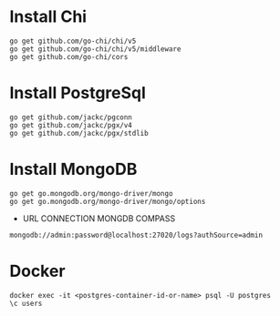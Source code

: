 # Install Chi

```
go get github.com/go-chi/chi/v5
go get github.com/go-chi/chi/v5/middleware
go get github.com/go-chi/cors
```

# Install PostgreSql

```
go get github.com/jackc/pgconn
go get github.com/jackc/pgx/v4
go get github.com/jackc/pgx/stdlib
```

# Install MongoDB

~~~
go get go.mongodb.org/mongo-driver/mongo
go get go.mongodb.org/mongo-driver/mongo/options
~~~
- URL CONNECTION MONGDB COMPASS
~~~
mongodb://admin:password@localhost:27020/logs?authSource=admin
~~~
# Docker

```
docker exec -it <postgres-container-id-or-name> psql -U postgres
\c users
```
